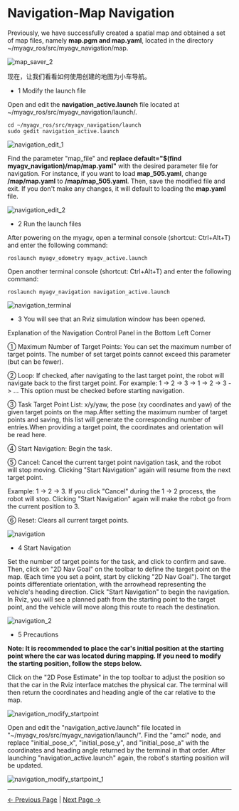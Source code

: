 # Navigation-Map Navigation

Previously, we have successfully created a spatial map and obtained a set of map files, namely **map.pgm and map.yaml**, located in the directory ~/myagv_ros/src/myagv_navigation/map.

![map_saver_2](../../resources/6-SDKDevelopment/6-ROS/6.2/6.2.7/map_saver_2.png)

现在，让我们看看如何使用创建的地图为小车导航。

- 1 Modify the launch file

Open and edit the **navigation_active.launch** file located at ~/myagv_ros/src/myagv_navigation/launch/.

```
cd ~/myagv_ros/src/myagv_navigation/launch
sudo gedit navigation_active.launch
```

![navigation_edit_1](../../resources/6-SDKDevelopment/6-ROS/6.2/6.2.7/navigation_edit_1.png)

Find the parameter "map_file" and **replace default="$(find myagv_navigation)/map/map.yaml"** with the desired parameter file for navigation. For instance, if you want to load **map_505.yaml**, change **/map/map.yaml** to **/map/map_505.yaml**. Then, save the modified file and exit. If you don't make any changes, it will default to loading the **map.yaml** file.

![navigation_edit_2](../../resources/6-SDKDevelopment/6-ROS/6.2/6.2.7/navigation_edit_2.png)

- 2 Run the launch files

After powering on the myagv, open a terminal console (shortcut: Ctrl+Alt+T) and enter the following command:


```
roslaunch myagv_odometry myagv_active.launch
```

Open another terminal console (shortcut: Ctrl+Alt+T) and enter the following command:

```
roslaunch myagv_navigation navigation_active.launch
```

![navigation_terminal](../../resources/6-SDKDevelopment/6-ROS/6.2/6.2.7/navigation_terminal.png)

- 3 You will see that an Rviz simulation window has been opened.

Explanation of the Navigation Control Panel in the Bottom Left Corner

① Maximum Number of Target Points: You can set the maximum number of target points. The number of set target points cannot exceed this parameter (but can be fewer).

② Loop: If checked, after navigating to the last target point, the robot will navigate back to the first target point. For example: 1 -> 2 -> 3 -> 1 -> 2 -> 3 -> ... This option must be checked before starting navigation.

③ Task Target Point List: x/y/yaw, the pose (xy coordinates and yaw) of the given target points on the map.After setting the maximum number of target points and saving, this list will generate the corresponding number of entries.When providing a target point, the coordinates and orientation will be read here.

④ Start Navigation: Begin the task.

⑤ Cancel: Cancel the current target point navigation task, and the robot will stop moving. Clicking "Start Navigation" again will resume from the next target point.

Example: 1 -> 2 -> 3. If you click "Cancel" during the 1 -> 2 process, the robot will stop. Clicking "Start Navigation" again will make the robot go from the current position to 3.

⑥ Reset: Clears all current target points.

![navigation](../../resources/6-SDKDevelopment/6-ROS/6.2/6.2.7/navigation.png)

- 4 Start Navigation

Set the number of target points for the task, and click to confirm and save. Then, click on "2D Nav Goal" on the toolbar to define the target point on the map. (Each time you set a point, start by clicking "2D Nav Goal"). The target points differentiate orientation, with the arrowhead representing the vehicle's heading direction. Click "Start Navigation" to begin the navigation. In Rviz, you will see a planned path from the starting point to the target point, and the vehicle will move along this route to reach the destination.

![navigation_2](../../resources/6-SDKDevelopment/6-ROS/6.2/6.2.7/navigation_2.png)

- 5 Precautions

**Note: It is recommended to place the car's initial position at the starting point where the car was located during mapping. If you need to modify the starting position, follow the steps below.**

Click on the "2D Pose Estimate" in the top toolbar to adjust the position so that the car in the Rviz interface matches the physical car. The terminal will then return the coordinates and heading angle of the car relative to the map.

![navigation_modify_startpoint](../../resources/6-SDKDevelopment/6-ROS/6.2/6.2.7/navigation_modify_startpoint.png)

Open and edit the "navigation_active.launch" file located in "~/myagv_ros/src/myagv_navigation/launch/". Find the "amcl" node, and replace "initial_pose_x", "initial_pose_y", and "initial_pose_a" with the coordinates and heading angle returned by the terminal in that order. After launching "navigation_active.launch" again, the robot's starting position will be updated.

![navigation_modify_startpoint_1](../../resources/6-SDKDevelopment/6-ROS/6.2/6.2.7/navigation_modify_startpoint_1.png)

---

[← Previous Page](6.2.6-Real-time_Mapping_with_Cartographer.md) | [Next Page →](6.2.8-Rtabmap.md)
